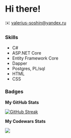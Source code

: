 Hi there!
==============================

✉️ [valerius-soshin@yandex.ru](mailto:valerius-soshin@yandex.ru)

### Skills

- C#
- ASP.NET Core
- Entity Framework Core
- Dapper
- Postgres, PL/sql
- HTML
- CSS

### Badges

<b>My GitHub Stats</b>

<a href="https://git.io/streak-stats"><img src="https://github-readme-streak-stats.herokuapp.com?user=Valery-Soshin&theme=dark&hide_border=true&mode=weekly" alt="GitHub Streak" /></a>

<b>My Codewars Stats</b>

<a><img src="https://github.r2v.ch/codewars?user=Valery-Soshin&theme=gradient"/></a>
